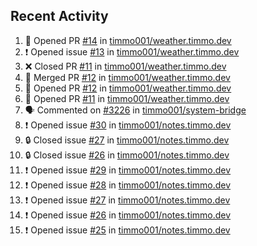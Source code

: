 ## Recent Activity

<!--START_SECTION:activity-->
1. 💪 Opened PR [#14](https://github.com/timmo001/weather.timmo.dev/pull/14) in [timmo001/weather.timmo.dev](https://github.com/timmo001/weather.timmo.dev)
2. ❗ Opened issue [#13](https://github.com/timmo001/weather.timmo.dev/issues/13) in [timmo001/weather.timmo.dev](https://github.com/timmo001/weather.timmo.dev)
3. ❌ Closed PR [#11](https://github.com/timmo001/weather.timmo.dev/pull/11) in [timmo001/weather.timmo.dev](https://github.com/timmo001/weather.timmo.dev)
4. 🎉 Merged PR [#12](https://github.com/timmo001/weather.timmo.dev/pull/12) in [timmo001/weather.timmo.dev](https://github.com/timmo001/weather.timmo.dev)
5. 💪 Opened PR [#12](https://github.com/timmo001/weather.timmo.dev/pull/12) in [timmo001/weather.timmo.dev](https://github.com/timmo001/weather.timmo.dev)
6. 💪 Opened PR [#11](https://github.com/timmo001/weather.timmo.dev/pull/11) in [timmo001/weather.timmo.dev](https://github.com/timmo001/weather.timmo.dev)
7. 🗣 Commented on [#3226](https://github.com/timmo001/system-bridge/issues/3226) in [timmo001/system-bridge](https://github.com/timmo001/system-bridge)
8. ❗ Opened issue [#30](https://github.com/timmo001/notes.timmo.dev/issues/30) in [timmo001/notes.timmo.dev](https://github.com/timmo001/notes.timmo.dev)
9. 🔒 Closed issue [#27](https://github.com/timmo001/notes.timmo.dev/issues/27) in [timmo001/notes.timmo.dev](https://github.com/timmo001/notes.timmo.dev)
10. 🔒 Closed issue [#26](https://github.com/timmo001/notes.timmo.dev/issues/26) in [timmo001/notes.timmo.dev](https://github.com/timmo001/notes.timmo.dev)
11. ❗ Opened issue [#29](https://github.com/timmo001/notes.timmo.dev/issues/29) in [timmo001/notes.timmo.dev](https://github.com/timmo001/notes.timmo.dev)
12. ❗ Opened issue [#28](https://github.com/timmo001/notes.timmo.dev/issues/28) in [timmo001/notes.timmo.dev](https://github.com/timmo001/notes.timmo.dev)
13. ❗ Opened issue [#27](https://github.com/timmo001/notes.timmo.dev/issues/27) in [timmo001/notes.timmo.dev](https://github.com/timmo001/notes.timmo.dev)
14. ❗ Opened issue [#26](https://github.com/timmo001/notes.timmo.dev/issues/26) in [timmo001/notes.timmo.dev](https://github.com/timmo001/notes.timmo.dev)
15. ❗ Opened issue [#25](https://github.com/timmo001/notes.timmo.dev/issues/25) in [timmo001/notes.timmo.dev](https://github.com/timmo001/notes.timmo.dev)
<!--END_SECTION:activity-->
